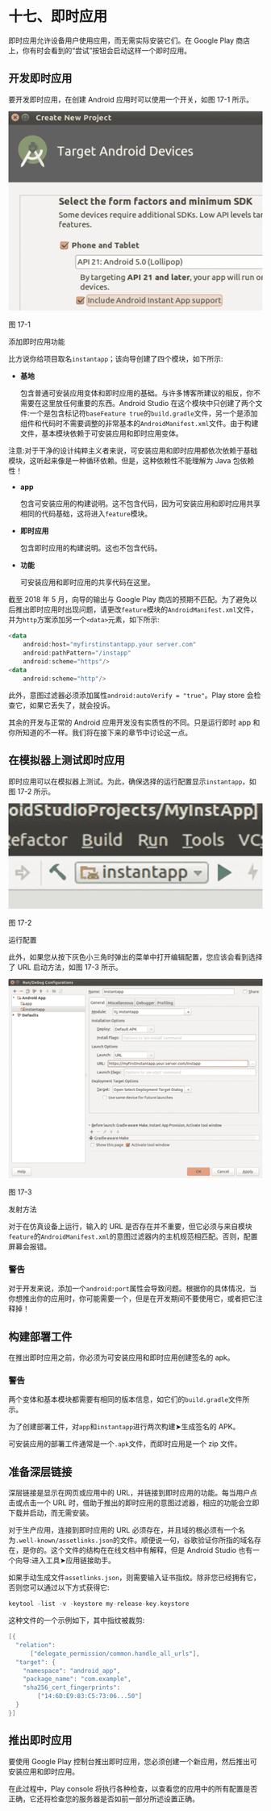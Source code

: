 # 十七、即时应用

即时应用允许设备用户使用应用，而无需实际安装它们。在 Google Play 商店上，你有时会看到的“尝试”按钮会启动这样一个即时应用。

## 开发即时应用

要开发即时应用，在创建 Android 应用时可以使用一个开关，如图 17-1 所示。

![img/463716_1_En_17_Fig1_HTML.jpg](img/463716_1_En_17_Fig1_HTML.jpg)

图 17-1

添加即时应用功能

比方说你给项目取名`instantapp`；该向导创建了四个模块，如下所示:

*   **基地**

    包含普通可安装应用变体和即时应用的基础。与许多博客所建议的相反，你不需要在这里放任何重要的东西。Android Studio 在这个模块中只创建了两个文件:一个是包含标记符`baseFeature true`的`build.gradle`文件，另一个是添加组件和代码时不需要调整的非常基本的`AndroidManifest.xml`文件。由于构建文件，基本模块依赖于可安装应用和即时应用变体。

注意:对于干净的设计纯粹主义者来说，可安装应用和即时应用都依次依赖于基础模块，这听起来像是一种循环依赖。但是，这种依赖性不能理解为 Java 包依赖性！

*   **app**

    包含可安装应用的构建说明。这不包含代码，因为可安装应用和即时应用共享相同的代码基础，这将进入`feature`模块。

*   **即时应用**

    包含即时应用的构建说明。这也不包含代码。

*   **功能**

    可安装应用和即时应用的共享代码在这里。

截至 2018 年 5 月，向导的输出与 Google Play 商店的预期不匹配。为了避免以后推出即时应用时出现问题，请更改`feature`模块的`AndroidManifest.xml`文件，并为`http`方案添加另一个`<data>`元素，如下所示:

```kt
<data
    android:host="myfirstinstantapp.your server.com"
    android:pathPattern="/instapp"
    android:scheme="https"/>
<data
    android:scheme="http"/>

```

此外，意图过滤器必须添加属性`android:autoVerify = "true"`。Play store 会检查它，如果它丢失了，就会投诉。

其余的开发与正常的 Android 应用开发没有实质性的不同。只是运行即时 app 和你所知道的不一样。我们将在接下来的章节中讨论这一点。

## 在模拟器上测试即时应用

即时应用可以在模拟器上测试。为此，确保选择的运行配置显示`instantapp`，如图 17-2 所示。

![img/463716_1_En_17_Fig2_HTML.jpg](img/463716_1_En_17_Fig2_HTML.jpg)

图 17-2

运行配置

此外，如果您从按下灰色小三角时弹出的菜单中打开编辑配置，您应该会看到选择了 URL 启动方法，如图 17-3 所示。

![img/463716_1_En_17_Fig3_HTML.jpg](img/463716_1_En_17_Fig3_HTML.jpg)

图 17-3

发射方法

对于在仿真设备上运行，输入的 URL 是否存在并不重要，但它必须与来自模块`feature`的`AndroidManifest.xml`的意图过滤器内的主机规范相匹配。否则，配置屏幕会报错。

### 警告

对于开发来说，添加一个`android:port`属性会导致问题。根据你的具体情况，当你想推出你的应用时，你可能需要一个，但是在开发期间不要使用它，或者把它注释掉！

## 构建部署工件

在推出即时应用之前，你必须为可安装应用和即时应用创建签名的 apk。

### 警告

两个变体和基本模块都需要有相同的版本信息，如它们的`build.gradle`文件所示。

为了创建部署工件，对`app`和`instantapp`进行两次构建➤生成签名的 APK。

可安装应用的部署工件通常是一个`.apk`文件，而即时应用是一个 zip 文件。

## 准备深层链接

深层链接是显示在网页或应用中的 URL，并链接到即时应用的功能。每当用户点击或点击一个 URL 时，借助于推出的即时应用的意图过滤器，相应的功能会立即下载并启动，而无需安装。

对于生产应用，连接到即时应用的 URL 必须存在，并且域的根必须有一个名为`.well-known/assetlinks.json`的文件。顺便说一句，谷歌验证你所指的域名存在，是你的。这个文件的结构在在线文档中有解释，但是 Android Studio 也有一个向导:进入工具➤应用链接助手。

如果手动生成文件`assetlinks.json`，则需要输入证书指纹。除非您已经拥有它，否则您可以通过以下方式获得它:

```kt
keytool -list -v -keystore my-release-key.keystore

```

这种文件的一个示例如下，其中指纹被裁剪:

```kt
[{
  "relation":
      ["delegate_permission/common.handle_all_urls"],
  "target": {
    "namespace": "android_app",
    "package_name": "com.example",
    "sha256_cert_fingerprints":
        ["14:6D:E9:83:C5:73:06...50"]
  }
}]

```

## 推出即时应用

要使用 Google Play 控制台推出即时应用，您必须创建一个新应用，然后推出可安装应用和即时应用。

在此过程中，Play console 将执行各种检查，以查看您的应用中的所有配置是否正确，它还将检查您的服务器是否如前一部分所述设置正确。